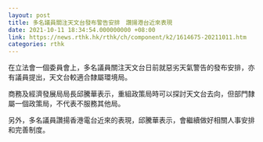 ```yaml
---
layout: post
title: 多名議員關注天文台發布警告安排　讚揚港台近來表現
date: 2021-10-11 18:34:54.000000000 +08:00
link: https://news.rthk.hk/rthk/ch/component/k2/1614675-20211011.htm
categories: rthk
---
```


在立法會一個委員會上，多名議員關注天文台日前就惡劣天氣警告的發布安排，亦有議員提出，天文台較適合隸屬環境局。

商務及經濟發展局局長邱騰華表示，重組政策局時可以探討天文台去向，但部門隸屬一個政策局，不代表不服務其他局。

另外，多名議員讚揚香港電台近來的表現，邱騰華表示，會繼續做好相關人事安排和完善制度。
